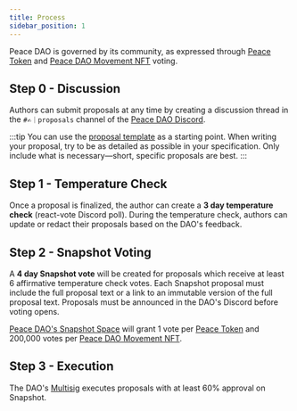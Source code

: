 ```yaml
---
title: Process
sidebar_position: 1
---
```


Peace DAO is governed by its community, as expressed through [Peace Token](https://juicebox.money/p/peace) and [Peace DAO Movement NFT](https://etherscan.io/token/0x1c43e7fb2885d9ff4403521eae41d7943f7f51ee) voting.

## Step 0 - Discussion

Authors can submit proposals at any time by creating a discussion thread in the `#✍️｜proposals` channel of the [Peace DAO Discord](https://discord.gg/movexyz).

:::tip
You can use the [proposal template](template) as a starting point. When writing your proposal, try to be as detailed as possible in your specification. Only include what is necessary—short, specific proposals are best.
:::

## Step 1 - Temperature Check

Once a proposal is finalized, the author can create a **3 day temperature check** (react-vote Discord poll). During the temperature check, authors can update or redact their proposals based on the DAO's feedback.

## Step 2 - Snapshot Voting

A **4 day Snapshot vote** will be created for proposals which receive at least 6 affirmative temperature check votes. Each Snapshot proposal must include the full proposal text or a link to an immutable version of the full proposal text. Proposals must be announced in the DAO's Discord before voting opens.

[Peace DAO's Snapshot Space](https://snapshot.org/#/peace.movedao.eth) will grant 1 vote per [Peace Token](https://juicebox.money/p/peace) and 200,000 votes per [Peace DAO Movement NFT](https://etherscan.io/token/0x1c43e7fb2885d9ff4403521eae41d7943f7f51ee).

## Step 3 - Execution

The DAO's [Multisig](multisig) executes proposals with at least 60% approval on Snapshot.
